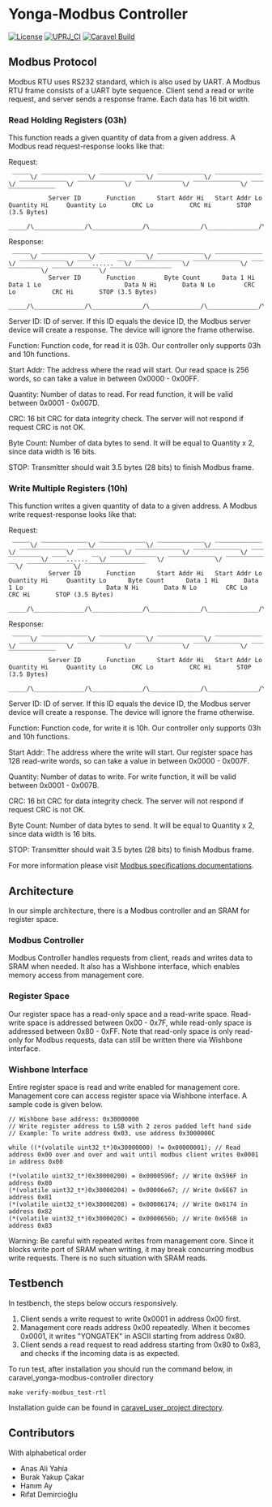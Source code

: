 # Yonga-Modbus Controller

[![License](https://img.shields.io/badge/License-Apache%202.0-blue.svg)](https://opensource.org/licenses/Apache-2.0) [![UPRJ_CI](https://github.com/efabless/caravel_project_example/actions/workflows/user_project_ci.yml/badge.svg)](https://github.com/efabless/caravel_project_example/actions/workflows/user_project_ci.yml) [![Caravel Build](https://github.com/efabless/caravel_project_example/actions/workflows/caravel_build.yml/badge.svg)](https://github.com/efabless/caravel_project_example/actions/workflows/caravel_build.yml)

## Modbus Protocol
Modbus RTU uses RS232 standard, which is also used by UART. A Modbus RTU frame consists of a UART byte sequence. Client send a read or write request, and server sends a response frame. Each data has 16 bit width.
### Read Holding Registers (03h)
This function reads a given quantity of data from a given address. A Modbus read request-response looks like that:

Request:
```
 ̅ ̅ ̅ ̅ ̅ \/ ̅ ̅ ̅ ̅ ̅ ̅ ̅ ̅ ̅ ̅ ̅ ̅ ̅ \/ ̅ ̅ ̅ ̅ ̅ ̅ ̅ ̅ ̅ ̅ ̅ ̅ ̅ \/ ̅ ̅ ̅ ̅ ̅ ̅ ̅ ̅ ̅ ̅ ̅ ̅ ̅ \/ ̅ ̅ ̅ ̅ ̅ ̅ ̅ ̅ ̅ ̅ ̅ ̅ ̅ \/ ̅ ̅ ̅ ̅ ̅ ̅ ̅ ̅ ̅ ̅ ̅ ̅ ̅ \/ ̅ ̅ ̅ ̅ ̅ ̅ ̅ ̅ ̅ ̅ ̅ ̅ ̅ \/ ̅ ̅ ̅ ̅ ̅ ̅ ̅ ̅ ̅ ̅ ̅ ̅ ̅ \/ ̅ ̅ ̅ ̅ ̅ ̅ ̅ ̅ ̅ ̅ ̅ ̅ ̅ \/ ̅ ̅ ̅ ̅ ̅ ̅ ̅ ̅ ̅ ̅ ̅ ̅ ̅ ̅ ̅ ̅ ̅ 
           Server ID       Function      Start Addr Hi   Start Addr Lo    Quantity Hi     Quantity Lo       CRC Lo          CRC Hi       STOP (3.5 Bytes)
 _____/\______________/\______________/\______________/\______________/\______________/\______________/\______________/\______________/\__________________
```
Response:
```
 ̅ ̅ ̅ ̅ ̅ \/ ̅ ̅ ̅ ̅ ̅ ̅ ̅ ̅ ̅ ̅ ̅ ̅ ̅ \/ ̅ ̅ ̅ ̅ ̅ ̅ ̅ ̅ ̅ ̅ ̅ ̅ ̅ \/ ̅ ̅ ̅ ̅ ̅ ̅ ̅ ̅ ̅ ̅ ̅ ̅ ̅ \/ ̅ ̅ ̅ ̅ ̅ ̅ ̅ ̅ ̅ ̅ ̅ ̅ ̅ \/ ̅ ̅ ̅ ̅ ̅ ̅ ̅ ̅ ̅ ̅ ̅ ̅ ̅ \/ ̅ ̅ ̅ ̅ ...... ̅ ̅ \/ ̅ ̅ ̅ ̅ ̅ ̅ ̅ ̅ ̅ ̅ ̅ ̅ ̅ \/ ̅ ̅ ̅ ̅ ̅ ̅ ̅ ̅ ̅ ̅ ̅ ̅ ̅ \/ ̅ ̅ ̅ ̅ ̅ ̅ ̅ ̅ ̅ ̅ ̅ ̅ ̅ \/ ̅ ̅ ̅ ̅ ̅ ̅ ̅ ̅ ̅ ̅ ̅ ̅ ̅ \/ ̅ ̅ ̅ ̅ ̅ ̅ ̅ ̅ ̅ ̅ ̅ ̅ ̅ ̅ ̅ ̅ ̅ 
           Server ID       Function        Byte Count      Data 1 Hi       Data 1 Lo                       Data N Hi       Data N Lo        CRC Lo          CRC Hi       STOP (3.5 Bytes)
 _____/\______________/\______________/\______________/\______________/\______________/\_____......___/\______________/\______________/\______________/\______________/\__________________
```

Server ID: ID of server. If this ID equals the device ID, the Modbus server device will create a response. The device will ignore the frame otherwise.

Function: Function code, for read it is 03h. Our controller only supports 03h and 10h functions.

Start Addr: The address where the read will start. Our read space is 256 words, so can take a value in between 0x0000 - 0x00FF.

Quantity: Number of datas to read. For read function, it will be valid between 0x0001 - 0x007D.

CRC: 16 bit CRC for data integrity check. The server will not respond if request CRC is not OK.

Byte Count: Number of data bytes to send. It will be equal to Quantity x 2, since data width is 16 bits.

STOP: Transmitter should wait 3.5 bytes (28 bits) to finish Modbus frame.

### Write Multiple Registers (10h)
This function writes a given quantity of data to a given address. A Modbus write request-response looks like that:

Request:
```
 ̅ ̅ ̅ ̅ ̅ \/ ̅ ̅ ̅ ̅ ̅ ̅ ̅ ̅ ̅ ̅ ̅ ̅ ̅ \/ ̅ ̅ ̅ ̅ ̅ ̅ ̅ ̅ ̅ ̅ ̅ ̅ ̅ \/ ̅ ̅ ̅ ̅ ̅ ̅ ̅ ̅ ̅ ̅ ̅ ̅ ̅ \/ ̅ ̅ ̅ ̅ ̅ ̅ ̅ ̅ ̅ ̅ ̅ ̅ ̅ \/ ̅ ̅ ̅ ̅ ̅ ̅ ̅ ̅ ̅ ̅ ̅ ̅ ̅ \/ ̅ ̅ ̅ ̅ ̅ ̅ ̅ ̅ ̅ ̅ ̅ ̅ ̅ \/ ̅ ̅ ̅ ̅ ̅ ̅ ̅ ̅ ̅ ̅ ̅ ̅ ̅ \/ ̅ ̅ ̅ ̅ ̅ ̅ ̅ ̅ ̅ ̅ ̅ ̅ ̅ \/ ̅ ̅ ̅ ̅ ̅ ̅ ̅ ̅ ̅ ̅ ̅ ̅ ̅ \/ ̅ ̅ ̅ ̅ ...... ̅ ̅ \/ ̅ ̅ ̅ ̅ ̅ ̅ ̅ ̅ ̅ ̅ ̅ ̅ ̅ \/ ̅ ̅ ̅ ̅ ̅ ̅ ̅ ̅ ̅ ̅ ̅ ̅ ̅ \/ ̅ ̅ ̅ ̅ ̅ ̅ ̅ ̅ ̅ ̅ ̅ ̅ ̅ \/ ̅ ̅ ̅ ̅ ̅ ̅ ̅ ̅ ̅ ̅ ̅ ̅ ̅ \/ ̅ ̅ ̅ ̅ ̅ ̅ ̅ ̅ ̅ ̅ ̅ ̅ ̅ ̅ ̅ ̅ ̅ 
           Server ID       Function      Start Addr Hi   Start Addr Lo    Quantity Hi     Quantity Lo      Byte Count      Data 1 Hi       Data 1 Lo                       Data N Hi       Data N Lo        CRC Lo          CRC Hi       STOP (3.5 Bytes)
 _____/\______________/\______________/\______________/\______________/\______________/\______________/\______________/\______________/\______________/\_____......___/\______________/\______________/\______________/\______________/\__________________
```
Response:
```
 ̅ ̅ ̅ ̅ ̅ \/ ̅ ̅ ̅ ̅ ̅ ̅ ̅ ̅ ̅ ̅ ̅ ̅ ̅ \/ ̅ ̅ ̅ ̅ ̅ ̅ ̅ ̅ ̅ ̅ ̅ ̅ ̅ \/ ̅ ̅ ̅ ̅ ̅ ̅ ̅ ̅ ̅ ̅ ̅ ̅ ̅ \/ ̅ ̅ ̅ ̅ ̅ ̅ ̅ ̅ ̅ ̅ ̅ ̅ ̅ \/ ̅ ̅ ̅ ̅ ̅ ̅ ̅ ̅ ̅ ̅ ̅ ̅ ̅ \/ ̅ ̅ ̅ ̅ ̅ ̅ ̅ ̅ ̅ ̅ ̅ ̅ ̅ \/ ̅ ̅ ̅ ̅ ̅ ̅ ̅ ̅ ̅ ̅ ̅ ̅ ̅ \/ ̅ ̅ ̅ ̅ ̅ ̅ ̅ ̅ ̅ ̅ ̅ ̅ ̅ \/ ̅ ̅ ̅ ̅ ̅ ̅ ̅ ̅ ̅ ̅ ̅ ̅ ̅ ̅ ̅ ̅ ̅ 
           Server ID       Function      Start Addr Hi   Start Addr Lo    Quantity Hi     Quantity Lo       CRC Lo          CRC Hi       STOP (3.5 Bytes)
 _____/\______________/\______________/\______________/\______________/\______________/\______________/\______________/\______________/\__________________
```

Server ID: ID of server. If this ID equals the device ID, the Modbus server device will create a response. The device will ignore the frame otherwise.

Function: Function code, for write it is 10h. Our controller only supports 03h and 10h functions.

Start Addr: The address where the write will start. Our register space has 128 read-write words, so can take a value in between 0x0000 - 0x007F.

Quantity: Number of datas to write. For write function, it will be valid between 0x0001 - 0x007B.

CRC: 16 bit CRC for data integrity check. The server will not respond if request CRC is not OK.

Byte Count: Number of data bytes to send. It will be equal to Quantity x 2, since data width is 16 bits.

STOP: Transmitter should wait 3.5 bytes (28 bits) to finish Modbus frame.

For more information please visit [Modbus specifications documentations](https://modbus.org/specs.php).

## Architecture
In our simple architecture, there is a Modbus controller and an SRAM for register space. 
### Modbus Controller
Modbus Controller handles requests from client, reads and writes data to SRAM when needed. It also has a Wishbone interface, which enables memory access from management core.
### Register Space
Our register space has a read-only space and a read-write space. Read-write space is addressed between 0x00 - 0x7F, while read-only space is addressed between 0x80 - 0xFF. Note that read-only space is only read-only for Modbus requests, data can still be written there via Wishbone interface.
### Wishbone Interface
Entire register space is read and write enabled for management core. Management core can access register space via Wishbone interface. A sample code is given below.
```
// Wishbone base address: 0x30000000
// Write register address to LSB with 2 zeros padded left hand side
// Example: To write address 0x03, use address 0x3000000C
	    
while ((*(volatile uint32_t*)0x30000000) != 0x00000001); // Read address 0x00 over and over and wait until modbus client writes 0x0001 in address 0x00

(*(volatile uint32_t*)0x30000200) = 0x0000596f; // Write 0x596F in address 0x80
(*(volatile uint32_t*)0x30000204) = 0x00006e67; // Write 0x6E67 in address 0x81
(*(volatile uint32_t*)0x30000208) = 0x00006174; // Write 0x6174 in address 0x82
(*(volatile uint32_t*)0x3000020C) = 0x0000656b; // Write 0x656B in address 0x83
```
Warning: Be careful with repeated writes from management core. Since it blocks write port of SRAM when writing, it may break concurring modbus write requests. There is no such situation with SRAM reads. 
## Testbench
In testbench, the steps below occurs responsively.

1. Client sends a write request to write 0x0001 in address 0x00 first. 
2. Management core reads address 0x00 repeatedly. When it becomes 0x0001, it writes "YONGATEK" in ASCII starting from address 0x80.
3. Client sends a read request to read address starting from 0x80 to 0x83, and checks if the incoming data is as expected.

To run test, after installation you should run the command below, in caravel_yonga-modbus-controller directory
```
make verify-modbus_test-rtl
```
Installation guide can be found in [caravel_user_project directory](https://github.com/efabless/caravel_user_project/blob/main/docs/source/quickstart.rst).

## Contributors
With alphabetical order
- Anas Ali Yahia
- Burak Yakup Çakar
- Hanım Ay
- Rıfat Demircioğlu
